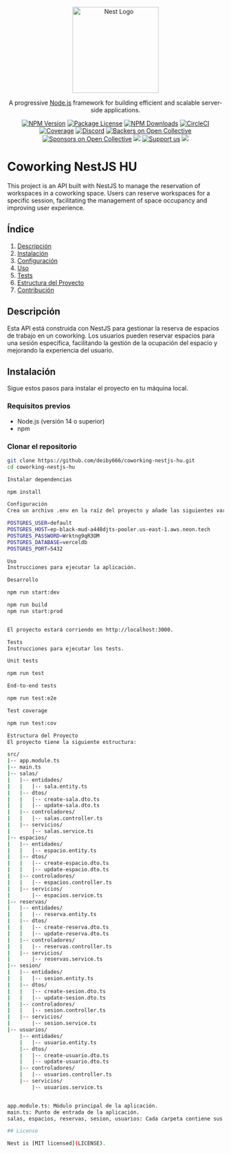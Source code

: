 <p align="center">
  <a href="http://nestjs.com/" target="blank"><img src="https://nestjs.com/img/logo-small.svg" width="200" alt="Nest Logo" /></a>
</p>

[circleci-image]: https://img.shields.io/circleci/build/github/nestjs/nest/master?token=abc123def456
[circleci-url]: https://circleci.com/gh/nestjs/nest

  <p align="center">A progressive <a href="http://nodejs.org" target="_blank">Node.js</a> framework for building efficient and scalable server-side applications.</p>
    <p align="center">
<a href="https://www.npmjs.com/~nestjscore" target="_blank"><img src="https://img.shields.io/npm/v/@nestjs/core.svg" alt="NPM Version" /></a>
<a href="https://www.npmjs.com/~nestjscore" target="_blank"><img src="https://img.shields.io/npm/l/@nestjs/core.svg" alt="Package License" /></a>
<a href="https://www.npmjs.com/~nestjscore" target="_blank"><img src="https://img.shields.io/npm/dm/@nestjs/common.svg" alt="NPM Downloads" /></a>
<a href="https://circleci.com/gh/nestjs/nest" target="_blank"><img src="https://img.shields.io/circleci/build/github/nestjs/nest/master" alt="CircleCI" /></a>
<a href="https://coveralls.io/github/nestjs/nest?branch=master" target="_blank"><img src="https://coveralls.io/repos/github/nestjs/nest/badge.svg?branch=master#9" alt="Coverage" /></a>
<a href="https://discord.gg/G7Qnnhy" target="_blank"><img src="https://img.shields.io/badge/discord-online-brightgreen.svg" alt="Discord"/></a>
<a href="https://opencollective.com/nest#backer" target="_blank"><img src="https://opencollective.com/nest/backers/badge.svg" alt="Backers on Open Collective" /></a>
<a href="https://opencollective.com/nest#sponsor" target="_blank"><img src="https://opencollective.com/nest/sponsors/badge.svg" alt="Sponsors on Open Collective" /></a>
  <a href="https://paypal.me/kamilmysliwiec" target="_blank"><img src="https://img.shields.io/badge/Donate-PayPal-ff3f59.svg"/></a>
    <a href="https://opencollective.com/nest#sponsor"  target="_blank"><img src="https://img.shields.io/badge/Support%20us-Open%20Collective-41B883.svg" alt="Support us"></a>
  <a href="https://twitter.com/nestframework" target="_blank"><img src="https://img.shields.io/twitter/follow/nestframework.svg?style=social&label=Follow"></a>
</p>
  <!--[![Backers on Open Collective](https://opencollective.com/nest/backers/badge.svg)](https://opencollective.com/nest#backer)
  [![Sponsors on Open Collective](https://opencollective.com/nest/sponsors/badge.svg)](https://opencollective.com/nest#sponsor)-->

# Coworking NestJS HU

This project is an API built with NestJS to manage the reservation of workspaces in a coworking space. Users can reserve workspaces for a specific session, facilitating the management of space occupancy and improving user experience.

## Índice

1. [Descripción](#descripción)
2. [Instalación](#instalación)
3. [Configuración](#configuración)
4. [Uso](#uso)
5. [Tests](#tests)
6. [Estructura del Proyecto](#estructura-del-proyecto)
7. [Contribución](#contribución)

## Descripción

Esta API está construida con NestJS para gestionar la reserva de espacios de trabajo en un coworking. Los usuarios pueden reservar espacios para una sesión específica, facilitando la gestión de la ocupación del espacio y mejorando la experiencia del usuario.

## Instalación

Sigue estos pasos para instalar el proyecto en tu máquina local.

### Requisitos previos

- Node.js (versión 14 o superior)
- npm

### Clonar el repositorio

```bash
git clone https://github.com/deiby666/coworking-nestjs-hu.git
cd coworking-nestjs-hu

Instalar dependencias

npm install

Configuración
Crea un archivo .env en la raíz del proyecto y añade las siguientes variables:

POSTGRES_USER=default
POSTGRES_HOST=ep-black-mud-a448djts-pooler.us-east-1.aws.neon.tech
POSTGRES_PASSWORD=Wrktng9qR3OM
POSTGRES_DATABASE=verceldb
POSTGRES_PORT=5432

Uso
Instrucciones para ejecutar la aplicación.

Desarrollo

npm run start:dev

npm run build
npm run start:prod


El proyecto estará corriendo en http://localhost:3000.

Tests
Instrucciones para ejecutar los tests.

Unit tests

npm run test

End-to-end tests

npm run test:e2e

Test coverage

npm run test:cov

Estructura del Proyecto
El proyecto tiene la siguiente estructura:

src/
|-- app.module.ts
|-- main.ts
|-- salas/
|   |-- entidades/
|   |   |-- sala.entity.ts
|   |-- dtos/
|   |   |-- create-sala.dto.ts
|   |   |-- update-sala.dto.ts
|   |-- controladores/
|   |   |-- salas.controller.ts
|   |-- servicios/
|       |-- salas.service.ts
|-- espacios/
|   |-- entidades/
|   |   |-- espacio.entity.ts
|   |-- dtos/
|   |   |-- create-espacio.dto.ts
|   |   |-- update-espacio.dto.ts
|   |-- controladores/
|   |   |-- espacios.controller.ts
|   |-- servicios/
|       |-- espacios.service.ts
|-- reservas/
|   |-- entidades/
|   |   |-- reserva.entity.ts
|   |-- dtos/
|   |   |-- create-reserva.dto.ts
|   |   |-- update-reserva.dto.ts
|   |-- controladores/
|   |   |-- reservas.controller.ts
|   |-- servicios/
|       |-- reservas.service.ts
|-- sesion/
|   |-- entidades/
|   |   |-- sesion.entity.ts
|   |-- dtos/
|   |   |-- create-sesion.dto.ts
|   |   |-- update-sesion.dto.ts
|   |-- controladores/
|   |   |-- sesion.controller.ts
|   |-- servicios/
|       |-- sesion.service.ts
|-- usuarios/
    |-- entidades/
    |   |-- usuario.entity.ts
    |-- dtos/
    |   |-- create-usuario.dto.ts
    |   |-- update-usuario.dto.ts
    |-- controladores/
    |   |-- usuarios.controller.ts
    |-- servicios/
        |-- usuarios.service.ts


app.module.ts: Módulo principal de la aplicación.
main.ts: Punto de entrada de la aplicación.
salas, espacios, reservas, sesion, usuarios: Cada carpeta contiene sus respectivas entidades, DTOs, controladores y servicios.

## License

Nest is [MIT licensed](LICENSE).
